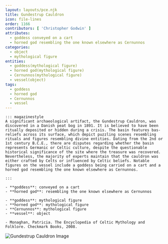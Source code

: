 ```yaml
---
layout: layouts/pce.njk
title: Gundestrup Cauldron
icon: file-lines
order: 1166
contributors: [ 'Christopher Godwin' ]
attributes:
  - goddess conveyed on a cart
  - horned god resembling the one known elsewhere as Cernunnos
categories:
  - object
  - mythological figure
entities:
  - goddess(mythological figure)
  - horned god(mythological figure)
  - Cernunnos(mythological figure)
  - vessel(object)
tags:
  - goddess
  - horned god
  - Cernunnos
  - vessel
---
```

``` tab [group1:Info]
::: magazinestyle
A significant archaeological artifact, the Gundestrup Cauldron, was discovered in a Danish peat bog in 1891. It is believed to have been ritually deposited or hidden during a crisis. The basin features bas-reliefs across its surface, which depict puzzling scenes resembling rituals and figures resembling divine entities. Dating from the 2nd or 1st century B.C.E., there are disputes regarding whether the basin represents Germanic or Celtic culture, despite the questionable historical significance of the site where the treasure was recovered. Nevertheless, the majority of experts maintain that the cauldron was either crafted by Celts or influenced by Celtic beliefs. Notable figures on the vessel include a goddess being carried on a cart and a horned god resembling the one known elsewhere as Cernunnos.

:::
```
``` tab [group1:Attributes]
- **goddess**: conveyed on a cart
- **horned god**: resembling the one known elsewhere as Cernunnos
```
``` tab [group1:Entities]
- **goddess**: mythological figure
- **horned god**: mythological figure
- **Cernunnos**: mythological figure
- **vessel**: object
```
``` tab [group1:Sources]
- Monaghan, Patricia. The Encyclopedia of Celtic Mythology and Folklore. Checkmark Books, 2008.
```
![Gundestrup Cauldron Image](https://upload.wikimedia.org/wikipedia/commons/thumb/1/12/Silver_cauldron.jpg/1200px-Silver_cauldron.jpg)

